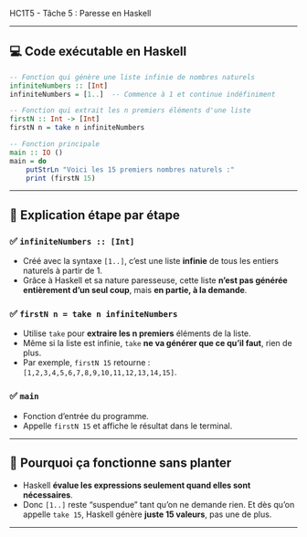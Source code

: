 HC1T5 - Tâche 5 : Paresse en Haskell

---

## 💻 Code exécutable en Haskell

```haskell
-- Fonction qui génère une liste infinie de nombres naturels
infiniteNumbers :: [Int]
infiniteNumbers = [1..]  -- Commence à 1 et continue indéfiniment

-- Fonction qui extrait les n premiers éléments d'une liste
firstN :: Int -> [Int]
firstN n = take n infiniteNumbers

-- Fonction principale
main :: IO ()
main = do
    putStrLn "Voici les 15 premiers nombres naturels :"
    print (firstN 15)
```

---

## 📖 Explication étape par étape

### ✅ `infiniteNumbers :: [Int]`
- Créé avec la syntaxe `[1..]`, c’est une liste **infinie** de tous les entiers naturels à partir de 1.
- Grâce à Haskell et sa nature paresseuse, cette liste **n’est pas générée entièrement d’un seul coup**, mais **en partie, à la demande**.

### ✅ `firstN n = take n infiniteNumbers`
- Utilise `take` pour **extraire les n premiers** éléments de la liste.
- Même si la liste est infinie, `take` **ne va générer que ce qu’il faut**, rien de plus.
- Par exemple, `firstN 15` retourne : `[1,2,3,4,5,6,7,8,9,10,11,12,13,14,15]`.

### ✅ `main`
- Fonction d’entrée du programme.
- Appelle `firstN 15` et affiche le résultat dans le terminal.

---

## 🔬 Pourquoi ça fonctionne sans planter

- Haskell **évalue les expressions seulement quand elles sont nécessaires**.  
- Donc `[1..]` reste “suspendue” tant qu’on ne demande rien. Et dès qu’on appelle `take 15`, Haskell génère **juste 15 valeurs**, pas une de plus.

---

